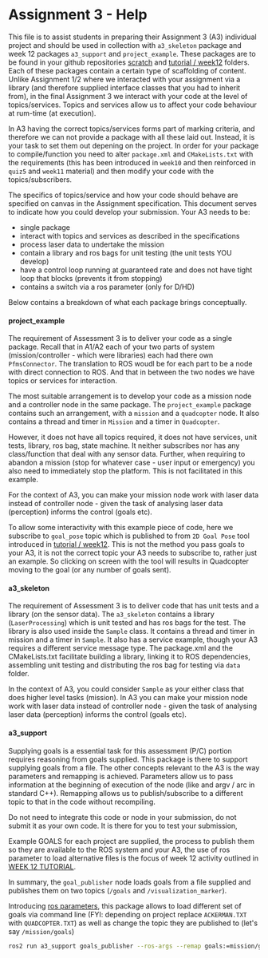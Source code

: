 Assignment 3 - Help 
=========================

This file is to assist students in preparing their Assignment 3 (A3) individual project and should be used in collection with `a3_skeleton` package and week 12 packages `a3_support` and `project_example`. These packages are to be found in your github repositories [scratch](../../scratch) and [tutorial / week12](./) folders. Each of these packages contain a certain type of scaffolding of content. Unlike Assignment 1/2 where we interacted with your assignment via a library (and therefore supplied interface classes that you had to inherit from), in the final Assignment 3 we interact with your code at the level of topics/services. Topics and services allow us to affect your code behaviour at rum-time (at execution).  

In A3 having the correct topics/services forms part of marking criteria, and therefore we can not provide a package with all these laid out. Instead, it is your task to set them out depening on the project. In order for your package to compile/function you need to alter `package.xml` and `CMakeLists.txt` with the requirements (this has been introduced in `week10` and then reinforced in `quiz5` and `week11` material) and then modify your code with the topics/subscribers.

The specifics of topics/service and how your code should behave are specified on canvas in the Assignment specification. This document serves to indicate how you could develop your submission. Your A3 needs to be:

- single package
- interact with topics and services as described in the specifications
- process laser data to undertake the mission 
- contain a library and ros bags for unit testing (the unit tests YOU develop)
- have a control loop running at guaranteed rate and does not have tight loop that blocks (prevents it from stopping)
- contains a switch via a ros parameter (only for D/HD)

Below contains a breakdown of what each package brings conceptually.

#### project_example

The requirement of Assessment 3 is to deliver your code as a single package. Recall that in A1/A2 each of your two parts of system (mission/controller - which were libraries) each had there own `PfmsConnector`. The translation to ROS woudl be for each part to be a node with direct connection to ROS. And that in between the two nodes we have topics or services for interaction.

The most suitable arrangement is to develop your code as a mission node and a controller node in the same package. The  `project_example` package contains such an arrangement, with a `mission` and a `quadcopter` node.  It also contains a thread and timer in `Mission` and a timer in `Quadcopter`.  

However, it does not have all topics required, it does not have services, unit tests, library, ros bag, state machine. It neither subscribes nor has any class/function that deal with any sensor data. Further,  when requiring to abandon a mission (stop for whatever case - user input or emergency) you also need to immediately stop the platform. This is not facilitated in this example. 

For the context of A3, you can make your mission node work with laser data instead of controller node - given the task of analysing laser data (perception) informs the control (goals etc). 

To allow some interactivity with this example piece of code, here we subscribe to `goal_pose` topic which is published to from `2D Goal Pose` tool introduced in  [tutorial / week12](./). This is not the method you pass goals to your A3, it is not the correct topic your A3 needs to subscribe to, rather just an example. So clicking on screen with the tool will results in Quadcopter moving to the goal (or any number of goals sent).

#### a3_skeleton

The requirement of Assessment 3 is to deliver code that has unit tests and a library (on the sensor data). The `a3_skeleton` contains a library (`LaserProcessing`) which is unit tested and has ros bags for the test. The library is also used inside the `Sample` class. It contains a thread and timer in mission and a timer in `Sample`. It also has a service example, though your A3 requires a different service message type. The package.xml and the CMakeLists.txt facilitate building a library, linking it to ROS dependencies, assembling unit testing and distributing the ros bag for testing via `data` folder. 

In the context of A3, you could consider `Sample` as your either class that does higher level tasks (mission). In A3 you can make your mission node work with laser data instead of controller node - given the task of analysing laser data (perception) informs the control (goals etc).

#### a3_support

Supplying goals is a essential task for this assessment (P/C) portion requires reasoning from goals supplied. This package is there to support supplying goals from a file. The  other concepts relevant to the A3 is the way parameters and remapping is achieved. Parameters allow us to pass information at the beginning of execution of the node (like and argv / arc in standard C++). Remapping allows us to publish/subscribe to a different topic to that in the code without recompiling.

Do not need to integrate this code or node in your submission, do not submit it as your own code. It is there for you to test your submission,

Example GOALS for each project are supplied, the process to publish them so they are available to the ROS system and your A3, the use of ros parameter to load alternative files is the focus of week 12 activity outlined in [WEEK 12 TUTORIAL](./TUTORIAL.md).

In summary, the `goal_publisher` node loads goals from a file supplied and publishes them on two topics (`/goals` and `/visualization_marker`). 

Introducing [ros parameters](https://docs.ros.org/en/foxy/Tutorials/Beginner-CLI-Tools/Understanding-ROS2-Parameters/Understanding-ROS2-Parameters.html), this package allows to load different set of goals via command line (FYI: depending on project replace `ACKERMAN.TXT` with `QUADCOPTER.TXT`) as well as change the topic they are published to (let's say `/mission/goals`)	

```bash
ros2 run a3_support goals_publisher --ros-args --remap goals:=mission/goals -p filename:=$HOME/ros2_ws/install/a3_support/share/a3_support/data/ACKERMAN.TXT
```
